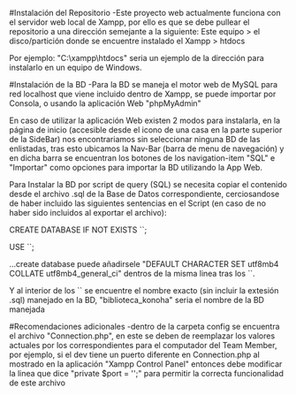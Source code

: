 #Instalación del Repositorio
-Este proyecto web actualmente funciona con el servidor web local de Xampp, por ello es que se debe pullear el repositorio a una dirección semejante a la siguiente:
Este equipo > el disco/partición donde se encuentre instalado el Xampp > htdocs

Por ejemplo: "C:\xampp\htdocs" seria un ejemplo de la dirección para instalarlo
en un equipo de Windows.

#Instalación de la BD
-Para la BD se maneja el motor web de MySQL para red localhost que viene incluido dentro de Xampp, se puede importar por Consola, o usando la aplicación Web "phpMyAdmin"

En caso de utilizar la aplicación Web existen 2 modos para instalarla, en la página de inicio (accesible desde el icono de una casa en la parte superior de la SideBar) nos encontrariamos sin seleccionar ninguna BD de las enlistadas, tras esto ubicamos la Nav-Bar (barra de menu de navegación) y en dicha barra se encuentran los botones de los navigation-item "SQL" e "Importar" como opciones para importar la BD utilizando la App Web.

Para Instalar la BD por script de query (SQL) se necesita copiar el contenido desde el archivo .sql de la Base de Datos correspondiente, cerciosandose de haber incluido las siguientes sentencias en el Script (en caso de no haber sido incluidos al exportar el archivo):

CREATE DATABASE IF NOT EXISTS ``; 

USE ``;

...create database puede añadirsele "DEFAULT CHARACTER SET utf8mb4 COLLATE utf8mb4_general_ci" dentros de la misma linea tras los ``.

Y al interior de los `` se encuentre el nombre exacto (sin incluir la extesión .sql) manejado en la BD, "biblioteca_konoha" seria el nombre de la BD manejada

#Recomendaciones adicionales
-dentro de la carpeta config se encuentra el archivo "Connection.php", en este se deben de reemplazar los valores actuales por los correspondientes para el computador del Team Member, por ejemplo, si el dev tiene un puerto diferente en Connection.php al mostrado en la aplicación "Xampp Control Panel" entonces debe modificar la linea que dice "private $port =  '';" para permitir la correcta funcionalidad de este archivo

